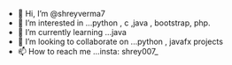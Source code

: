 - 👋 Hi, I’m @shreyverma7
- 👀 I’m interested in ...python , c ,java , bootstrap, php. 
- 🌱 I’m currently learning ...java
- 💞️ I’m looking to collaborate on ...python , javafx projects
- 📫 How to reach me ...insta: shrey007_

<!---
shreyverma7/shreyverma7 is a ✨ special ✨ repository because its `README.md` (this file) appears on your GitHub profile.
You can click the Preview link to take a look at your changes.
--->

